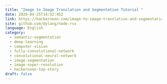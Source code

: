 ```yaml
---
title: "Image to Image Translation and Segmentation Tutorial "
date: 2020-04-25T14:52:45Z
link: https://hackernoon.com/image-to-image-translation-and-segmentation-tutorial-j1jq32dd?source=rss&utm_medium=RSS&utm_source=news.12bit.vn
site: github.com/dylang/node-rss
language: English
category:
  - semantic-segmentation
  - deep-learning
  - computer-vision
  - fully-convolutional-network
  - convolutional-neural-network
  - image-segmentation
  - image-super-resolution
  - hackernoon-top-story
draft: false
---
```

